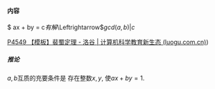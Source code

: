 #### 内容

$ ax + by = c$有解$\Leftrightarrow$$gcd(a,b)|c$

[P4549 【模板】裴蜀定理 - 洛谷 | 计算机科学教育新生态 (luogu.com.cn)](https://www.luogu.com.cn/problem/P4549))

##### 推论

$a,b$互质的充要条件是 存在整数$x,y$, 使$ax+by=1$.

